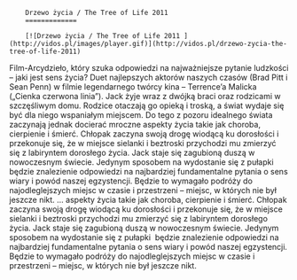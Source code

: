 
        Drzewo życia / The Tree of Life 2011 
        =============
        
        [![Drzewo życia / The Tree of Life 2011 ](http://vidos.pl/images/player.gif)](http://vidos.pl/drzewo-zycia-the-tree-of-life-2011)
        
        
 Film-Arcydzieło, który szuka odpowiedzi na najważniejsze pytanie ludzkości – jaki jest sens życia? Duet najlepszych aktorów naszych czasów (Brad Pitt i Sean Penn) w filmie legendarnego twórcy kina – Terrence’a Malicka („Cienka czerwona linia”). Jack żyje wraz z dwójką braci oraz rodzicami w szczęśliwym domu. Rodzice otaczają go opieką i troską, a świat wydaje się być dla niego wspaniałym miejscem. Do tego z pozoru idealnego świata zaczynają jednak docierać mroczne aspekty życia takie jak choroba, cierpienie i śmierć. Chłopak zaczyna swoją drogę wiodącą ku dorosłości i przekonuje się, że w miejsce sielanki i beztroski przychodzi mu zmierzyć się z labiryntem dorosłego życia. Jack staje się zagubioną duszą w nowoczesnym świecie. Jedynym sposobem na wydostanie się z pułapki  będzie znalezienie odpowiedzi na najbardziej fundamentalne pytania o sens wiary i powód naszej egzystencji. Będzie to wymagało podróży do najodleglejszych miejsc w czasie i przestrzeni – miejsc, w których nie był jeszcze nikt.   ... aspekty życia takie jak choroba, cierpienie i śmierć. Chłopak zaczyna swoją drogę wiodącą ku dorosłości i przekonuje się, że w miejsce sielanki i beztroski przychodzi mu zmierzyć się z labiryntem dorosłego życia. Jack staje się zagubioną duszą w nowoczesnym świecie. Jedynym sposobem na wydostanie się z pułapki  będzie znalezienie odpowiedzi na najbardziej fundamentalne pytania o sens wiary i powód naszej egzystencji. Będzie to wymagało podróży do najodleglejszych miejsc w czasie i przestrzeni – miejsc, w których nie był jeszcze nikt.
    